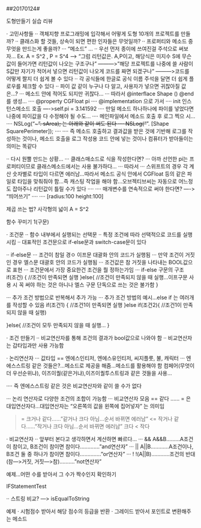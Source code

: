 ##20170124#

도형만들기 실습 리뷰

· 고민사항들
·· 객체지향 프로그래밍에 입각해서 어떻게 도형 10개의 프로젝트를 만들까?
·· 클래스화 할 것들, 상속이 되면 편한 인자들은 무엇일까?
·· 프로퍼티와 메소드 중 무엇을 만드는게 좋을까? 
··· “메소드” …
·· 우선 먼저 종이에 쓰여진걸 주석으로 써보자…
Ex.  A = S^2 , P = S^4
——> “그럼 리턴값은. A,P이고, 해당식은 미지수 S에 무슨 값이 들어가면 리턴값이 나오는 구조구나”
———>”해당 프로젝트를 나중에 쓸 사람이 S값만 자기가 적어서 넣으면 리턴값이 나오게 코드를 짜면 되겠구나”
———>코드를 어떻게 짤지 더 쉽게 볼 수 있다
·· 각 공식들에 한글로 공식 이름 주석을 달면 더 쉽게 플로우를 체크할 수 있다
·· 파이 값 같이 누구나 다 알고, 사용자가 넣으면 귀찮아질 값은…?
··· 메소드 안에 적어도 되지만 귀찮다…
··· 따라서 @interflace Shape ()   @end 를 생성…
···· @property CGFloat pi
···· @implementation 으로 가서
···· init 인스턴스메소드 호출 —->self.pi = 3.141592 
···· 만일 메소드 하나하나에 파이를 넣었다면 나중에 파이값을 다 수정해야 될 수도…
···· 메인파일에서 메소드 호출 후 로그 찍으 시…
···· NSLog(“~~~~~~~”. sArea); 는 아래와 같이 써도 된다
···· NSLog(“~~~~~~”. [Shape SquarePerimeter]);
···· ···· 즉 메소드 호출하고 결과값을 받은 것에 기반해 로그를 작성하는 것이나, 메소드 호출을 로그 작성용 코드 안에 넣는 것이나 컴퓨터가 받아들이는 의미는 똑같다

·· 다시 원뿔 만드는 상황…
··· 클래스매소드로 식을 작성한다면?
··· 아까 선언한 pi는 프로퍼티이므로 클래스메소드에서는 사용 불가하다…
··· 따라서 
··· 스위프트의 경우 각 계산 숫자별로 타입이 다르면 에러남…따라서 메소드 공식 안에서 CGFloat 등의 같은 파일로 타입을 맞춰줘야 함…즉 캐스팅 작업을 해야 함…오브젝티브씨는 자동으로 어느정도 잡아주나 리턴값이 틀릴 수가 있다
···· ···· 매개변수를 연속적으로 써야 한다면? —-> “띄어쓰기”
···· ···· [radius:100 height:100]

제곱 쓰는 법?
사각형의 넓이 A = S^2

함수 꾸미기 1(구문)

· 조건문
·· 함수 내부에서 실행되는 선택문
·· 특정 조건에 따라 선택적으로 코드를 실행시킴
·· 대표적인 조건문으로 if-else문과 switch-case문이 있다

·· if-else문
··· 조건이 참일 경ㅇ 이프문 대괄화 안의 코드가 실행됨
··· 만약 조건이 거짓인 경우 엘스문 대괄호 안의 코드가 실행됨
··· 조건값은 참 거짓을 나타내는 BOOL값으로 표현
··· 조건문에서 가장 중요한건 조건을 뭘 정하는가임
··· if-else 구문의 구조
if(조건) {
//조건이 만족되면 실행
}else{
//조건이 만족되지 않을 때 실행…이프구문 사용 시 꼭 써야 하는 것은 아니나 엘스 구문 단독으로 쓰는 것은 불가함
}

··· 추가 조건 방법으로 반복해서 추가 가능
··· 추가 조건 방법의 예시…else if 는 여러개를 작성할 수 있음
if(조건1) {
//조건1이 만족되면 실행
}else if(조건2){
//조건1이 만족되지 않을 때 실행)

}else{
//조건이 모두 만족되지 않을 때 실행…
}

· 조건 만들기
·· 비교연산자를 통해 조건의 결과가 bool값으로 나와야 함
·· 비교연산자는 갑타입과만 사용 가능함

· 논리연산자
··· 값타입 == 엔에스인티저, 엔에스유인티저, 씨지플룻, 불, 캐릭터
··· 엔에스스트링 같은 것들은?…메소드로 제공을 해줌…메소드를 활용해야 함 컴페어(무엇이 더 우선순위냐), 이즈이퀄(같은거냐),이즈이퀄투스트링과 같은 것들을 사용…

···· 즉 엔에스스트링 같은 것은 비교연산자와 같이 쓸 수가 없다

··· 논리 연산자로 다양한 조건의 조합이 가능함
··· 비교연산자 모음
== 같다 …… = 은 대입연산자다…대입연산자는 “오른쪽의 값을 왼쪽에 집어넣자” 는 의미임
>= 크거나 같다……”같거나 크다 아님…순서 바뀌면 에러남”
<= 작거나 같다……”작거나 크다 아님…순서 바뀌면 에러남”
> 크다 
< 작다

· 비교연산자
·· 앞부터 본다고 생각하면서 계산하면 빠르다…
··· && A&&B………A조건이 참이고, B조건이 참이면 참이다………….”and연산자” 
··· || A||B…………A조건이나, B조건 둘 중 하나가 참이면 참이다…………..”or연산자”
··· ! !(A||B)…………조건의 반대(참—>거짓, 거짓—>참)……….”not연산자”

예제…어떤 수를 받아서 그 수가 짝수인지 확인하기

IFStatementTest

·· 스트링 비교? —> isEqualToString

예제 
· 시험점수 받아서 해당 점수의 등급을 반환
· 그레이드 받아서 포인트로 변환해주는 메소드